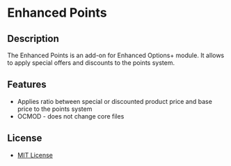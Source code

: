 # Enhanced Points

## Description
The Enhanced Points is an add-on for Enhanced Options+ module. It allows to apply special offers and discounts to the points system.

## Features
* Applies ratio between special or discounted product price and base price to the points system
* OCMOD - does not change core files

## License
* [MIT License](https://raw.githubusercontent.com/ocmod-space/ocmod-enhanced-options/master/addons/points/LICENSE.txt)
